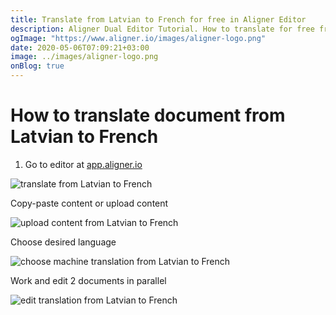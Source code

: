 ```yaml
---
title: Translate from Latvian to French for free in Aligner Editor
description: Aligner Dual Editor Tutorial. How to translate for free from Latvian to French. Aligner is multilingual document management platform. 
ogImage: "https://www.aligner.io/images/aligner-logo.png"
date: 2020-05-06T07:09:21+03:00
image: ../images/aligner-logo.png
onBlog: true
---
```


# How to translate document from Latvian to French

1. Go to editor at [app.aligner.io](https://app.aligner.io "Aligner App web page")

![translate from Latvian to French](../aligner-blank-editor.png "translate from Latvian to French")

Copy-paste content or upload content

![upload content from Latvian to French](../aligner-uploaded-document.png "upload content from Latvian to French")

Choose desired language

![choose machine translation from Latvian to French](../aligner-language-dropdown.png "choose machine translation from Latvian to French")

Work and edit 2 documents in parallel

![edit translation from Latvian to French](../aligner-double-sitded-editor.png "edit translation from Latvian to French")

